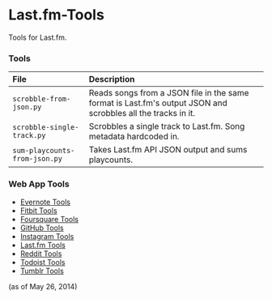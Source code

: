 Last.fm-Tools
=============

Tools for Last.fm.

### Tools
| File | Description |
| :--- | :----- |
| `scrobble-from-json.py` | Reads songs from a JSON file in the same format is Last.fm's output JSON and scrobbles all the tracks in it. |
| `scrobble-single-track.py` | Scrobbles a single track to Last.fm. Song metadata hardcoded in. |
| `sum-playcounts-from-json.py` | Takes Last.fm API JSON output and sums playcounts. |

### Web App Tools
* [Evernote Tools](https://github.com/csu/Evernote-Tools)
* [Fitbit Tools](https://github.com/csu/Fitbit-Tools)
* [Foursquare Tools](https://github.com/csu/Foursquare-Tools)
* [GitHub Tools](https://github.com/csu/GitHub-Tools)
* [Instagram Tools](https://github.com/csu/Instagram-Tools)
* [Last.fm Tools](https://github.com/csu/Last.fm-Tools)
* [Reddit Tools](https://github.com/csu/Reddit-Tools)
* [Todoist Tools](https://github.com/csu/Todoist-Tools)
* [Tumblr Tools](https://github.com/csu/Tumblr-Tools)

(as of May 26, 2014)
